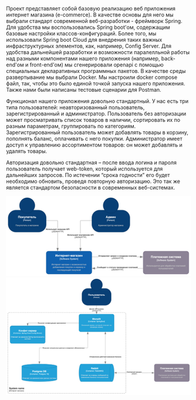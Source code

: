 Проект представляет собой базовую реализацию веб приложения интернет магазина (e-commerce). 
В качестве основы для него мы выбрали стандарт современной веб-разработки - фреймворк Spring. Для удобства мы воспользовались Spring boot'ом, содержащим базовые настройки классов-конфигураций. Более того, мы использовали Spring boot Cloud для внедрения таких важных инфраструктурных элементов, как, например, Config Server. Для удобства дальнейшей разработки и возможности паралелльной работы над разными компонентами нашего приложения (например, back-end'ом и front-end'ом) мы сгенерировали openapi с помощью специальных декларативных программных пакетов. В качестве среды развертывание мы выбрали Docker. Мы настроили docker compose файл, так, чтобы это было единой точкой запуска нашего приложения. Также нами были написаны тестовые сценарии для Postman.

Функционал нашего приложения довольно стандартный. У нас есть три типа пользователей: неавторизованный пользователь, зарегистрированный и администратор. Пользователь без авторизации может просматривать список товаров в наличии, сортировать их по разным параметрам, группировать по категориям. Зарегистрированный пользователь может добавлять товары в корзину, пополнять баланс, оплачивать с него покупки. Администратор имеет доступ к управлению ассортиментом товаров: он может добавлять и удалять товары. 

Авторизация довольно стандартная – после ввода логина и пароля пользователь получает web-token, который используется для дальнейших запросов. По истечении “срока годности” его будет необходимо обновить, проведя повторную авторизацию. Это так же является стандартом безопасности в современных веб-системах.

![1](1.jpg)
![2](2.jpg)
